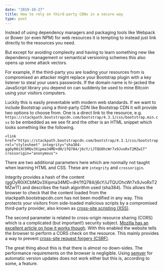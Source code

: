 ```yaml
---
date: "2019-10-27"
title: How to rely on third-party CDNs in a secure way
type: post
---
```

Instead of using dependency managers and packaging tools like Webpack or Bower (or even NPM) for web resources it is tempting to instead just link directly to the resources you need.

But except for avoiding complexity and having to learn something new like dependency management or semantical versioning schemes this also opens up some attack vectors.

For example, if the third-party you are loading your resources from is compromised an attacker might replace your Bootstrap plugin with a key listener to steal your users passwords. If the domain name is hi-jacked the JavaScript library you depend on can suddenly be used to mine Bitcoin using your visitors computers.

Luckily this is easily preventable with modern web standards. If we want to include Bootstrap using a third-party CDN like Bootstrap CDN it will provide two options to choose from. One is a direct link to the resource, e.g. `https://stackpath.bootstrapcdn.com/bootstrap/4.3.1/css/bootstrap.min.css` to be embedded as we see fit and the other is an HTML snippet which looks something like the following.

    <link href="https://stackpath.bootstrapcdn.com/bootstrap/4.3.1/css/bootstrap.min.css" rel="stylesheet" integrity="sha384-ggOyR0iXCbMQv3Xipma34MD+dH/1fQ784/j6cY/iJTQUOhcWr7x9JvoRxT2MZw1T" crossorigin="anonymous">

There are two additional parameters here which are normally not taught when learning HTML and CSS. These are `integrity` and `crossorigin`.

Integrity provides a hash of the content (ggOyR0iXCbMQv3Xipma34MD+dH/1fQ784/j6cY/iJTQUOhcWr7x9JvoRxT2MZw1T) and describes the hash algorithm used (sha384). This allows the browser to check that the content loaded from the stackpath.bootstrapcdn.com has not been modified in any way. This protects your visitors from side-loaded malicious scripts by a compromised third-party provider, also known as [cross-site scripting (XSS)](https://en.wikipedia.org/wiki/Cross-site_scripting).

The second parameter is related to cross-origin resource sharing (CORS) which is a complicated (but important!) security subject. [Mozilla has an excellent article on how it works though](https://developer.mozilla.org/en-US/docs/Web/HTTP/CORS). With this enabled the website tells the browser to perform a CORS check on the resource. This mainly provides a way to prevent [cross-site request forgery (CSRF)](https://en.wikipedia.org/wiki/Cross-site_request_forgery).

The great thing about this is that there is almost no down-sides. The performance requirements on the browser is negligible. Using [semver](https://semver.org/) for automatic version updates does not work either but this is, according to some, a feature.
